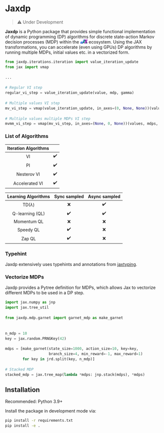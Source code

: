 # Jaxdp

> :warning: Under Development

**Jaxdp** is a Python package that provides simple functional implementation of dynamic programming (DP) algorithms for discrete state-action Markov decision processes (MDP) within the <img src="https://raw.githubusercontent.com/google/jax/main/images/jax_logo_250px.png" width = 24px alt="logo"></img> ecosystem. Using the JAX transformations, you can accelerate (even using GPUs) DP algorithms by running multiple MDPs, initial values etc. in a vectorized form.

```Python
from jaxdp.iterations.iteration import value_iteration_update
from jax import vmap

...

# Regular VI step
regular_vi_step = value_iteration_update(value, mdp, gamma)

# Multiple values VI step
mv_vi_step = vmap(value_iteration_update, in_axes=(0, None, None))(values, mdp, gamma)

# Multiple values multiple MDPs VI step
mvmm_vi_step = vmap(mv_vi_step, in_axes=(None, 0, None))(values, mdps, gamma)
```

### List of Algorithms

|Iteration Algorithms  |                  |
|:--------------------:|:----------------:|
|  VI                  |:heavy_check_mark:|
|  PI                  |:heavy_check_mark:|
|  Nesterov VI         |:heavy_check_mark:|
|  Accelerated VI      |:heavy_check_mark:|

|Learning Algorithms |Sync sampled      |Async sampled     |
|:------------------:|:----------------:|:----------------:|
|  TD($\lambda$)     |:x:               |:heavy_check_mark:|
|  Q-learning (QL)   |:heavy_check_mark:|:heavy_check_mark:|
|  Momentum QL       |:x:               |:x:               |
|  Speedy QL         |:heavy_check_mark:|:x:               |
|  Zap QL            |:heavy_check_mark:|:x:               |


### Typehint

Jaxdp extensively uses typehints and annotations from [jaxtyping](https://github.com/google/jaxtyping#jaxtyping).

### Vectorize MDPs

Jaxdp provides a Pytree definition for MDPs, which allows Jax to vectorize different MDPs to be used in a DP step.

```Python
import jax.numpy as jnp
import jax.tree_util

from jaxdp.mdp.garnet import garnet_mdp as make_garnet


n_mdp = 10
key = jax.random.PRNGKey(42)

mdps = [make_garnet(state_size=1000, action_size=10, key=key,
                    branch_size=4, min_reward=-1, max_reward=1)
        for key in jrd.split(key, n_mdp)]

# Stacked MDP
stacked_mdp = jax.tree_map(lambda *mdps: jnp.stack(mdps), *mdps)

```

## Installation

Recommended: Python 3.9+

Install the package in development mode via:

```bash
pip install -r requirements.txt
pip install -e .
```
